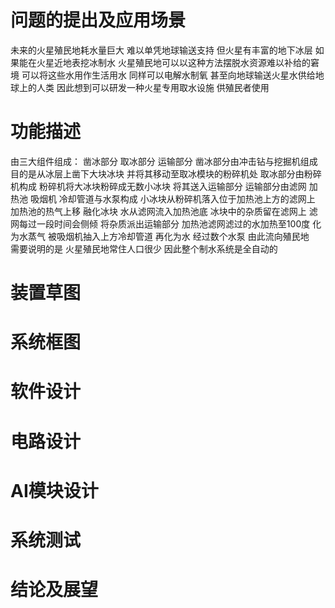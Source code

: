 # 

# 问题的提出及应用场景
未来的火星殖民地耗水量巨大 难以单凭地球输送支持 但火星有丰富的地下冰层 如果能在火星近地表挖冰制水 火星殖民地可以以这种方法摆脱水资源难以补给的窘境 可以将这些水用作生活用水 同样可以电解水制氧 甚至向地球输送火星水供给地球上的人类 因此想到可以研发一种火星专用取水设施 供殖民者使用 


# 功能描述 
由三大组件组成：
凿冰部分 取冰部分 运输部分
凿冰部分由冲击钻与挖掘机组成 目的是从冰层上凿下大块冰块 并将其移动至取冰模块的粉碎机处
取冰部分由粉碎机构成 粉碎机将大冰块粉碎成无数小冰块 将其送入运输部分
运输部分由滤网 加热池 吸烟机 冷却管道与水泵构成 小冰块从粉碎机落入位于加热池上方的滤网上 加热池的热气上移 融化冰块 水从滤网流入加热池底 冰块中的杂质留在滤网上 滤网每过一段时间会侧倾 将杂质派出运输部分 加热池滤网滤过的水加热至100度 化为水蒸气 被吸烟机抽入上方冷却管道 再化为水 经过数个水泵 由此流向殖民地  
需要说明的是 火星殖民地常住人口很少 因此整个制水系统是全自动的

# 装置草图
  

# 系统框图
   

# 软件设计
   

# 电路设计
   
# AI模块设计
   
# 系统测试
 


# 结论及展望
